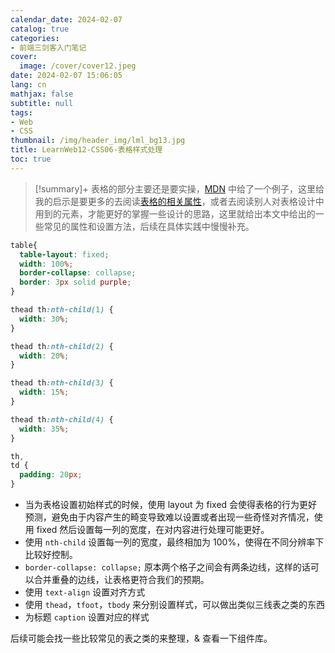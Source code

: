 ```yaml
---
calendar_date: 2024-02-07
catalog: true
categories:
- 前端三剑客入门笔记
cover:
  image: /cover/cover12.jpeg
date: 2024-02-07 15:06:05
lang: cn
mathjax: false
subtitle: null
tags:
- Web
- CSS
thumbnail: /img/header_img/lml_bg13.jpg
title: LearnWeb12-CSS06-表格样式处理
toc: true
---
```


>[!summary]+
>表格的部分主要还是要实操，[MDN](https://developer.mozilla.org/zh-CN/docs/Learn/CSS/Building_blocks/Styling_tables) 中给了一个例子，这里给我的启示是要更多的去阅读[表格的相关属性](https://developer.mozilla.org/zh-CN/docs/Web/CSS/CSS_table)，或者去阅读别人对表格设计中用到的元素，才能更好的掌握一些设计的思路，这里就给出本文中给出的一些常见的属性和设置方法，后续在具体实践中慢慢补充。

```css
table{
  table-layout: fixed;
  width: 100%;
  border-collapse: collapse;
  border: 3px solid purple;
}

thead th:nth-child(1) {
  width: 30%;
}

thead th:nth-child(2) {
  width: 20%;
}

thead th:nth-child(3) {
  width: 15%;
}

thead th:nth-child(4) {
  width: 35%;
}

th,
td {
  padding: 20px;
}
```

- 当为表格设置初始样式的时候，使用 layout 为 fixed 会使得表格的行为更好预测，避免由于内容产生的畸变导致难以设置或者出现一些奇怪对齐情况，使用 fixed 然后设置每一列的宽度，在对内容进行处理可能更好。
- 使用 `nth-child` 设置每一列的宽度，最终相加为 100%，使得在不同分辨率下比较好控制。
- `border-collapse: collapse;` 原本两个格子之间会有两条边线，这样的话可以合并重叠的边线，让表格更符合我们的预期。
- 使用 `text-align` 设置对齐方式
- 使用 `thead`，`tfoot`，`tbody` 来分别设置样式，可以做出类似三线表之类的东西
- 为标题 `caption` 设置对应的样式

后续可能会找一些比较常见的表之类的来整理，& 查看一下组件库。